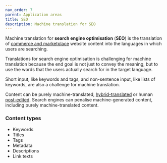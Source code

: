 ```yaml
---
nav_order: 7
parent: Application areas
title: SEO
description: Machine translation for SEO
---
```


Machine translation for **search engine optimisation** \(**SEO**\) is the translation of [commerce and marketplace](/commerce-and-marketplaces) website content into the languages in which users are searching.

Translations for search engine optimisation is challenging for machine translation because the end goal is not just to convey the meaning, but to use the words that the users actually search for in the target language.

Short input, like keywords and tags, and non-sentence input, like lists of keywords, are also a challenge for machine translation.

Content can be purely machine-translated, [hybrid-translated](/hybrid-translation) or human [post-edited](/post-editing).
Search engines can penalise machine-generated content, including purely machine-translated content.

### Content types

- Keywords
- Titles
- Tags
- Metadata
- Descriptions
- Link texts

